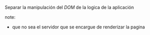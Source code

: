 Separar la manipulación del _DOM_ de la logica de la aplicación

note:
- que no sea el servidor que se encargue de renderizar la pagina